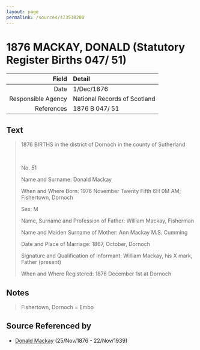 ```yaml
---
layout: page
permalink: /sources/s73538200
---
```


# 1876 MACKAY, DONALD (Statutory Register Births 047/ 51)

Field | Detail
---:|:---
Date | 1/Dec/1876
Responsible Agency | National Records of Scotland
References | 1876 B 047/ 51

## Text

> 1876 BIRTHS in the district of Dornoch in the county of Sutherland
>
> <br/>
>
> No. 51
>
> Name and Surname: Donald Mackay
>
> When and Where Born: 1976 November Twenty Fifth 6H 0M AM; Fishertown, Dornoch
>
> Sex: M
>
> Name, Surname and Profession of Father: William Mackay, Fisherman
>
> Name and Maiden Surname of Mother: Ann Mackay M.S. Cumming
>
> Date and Place of Marriage: 1867, October, Dornoch
>
> Signature and Qualification of Informant: William Mackay, his X mark, Father (present)
>
> When and Where Registered: 1876 December 1st at Dornoch
>

## Notes

> Fishertown, Dornoch = Embo
>


## Source Referenced by

* [Donald Mackay](../people/@58341424@-donald-mackay-b1876-11-25-d1939-11-22.md) (25/Nov/1876 - 22/Nov/1939)
